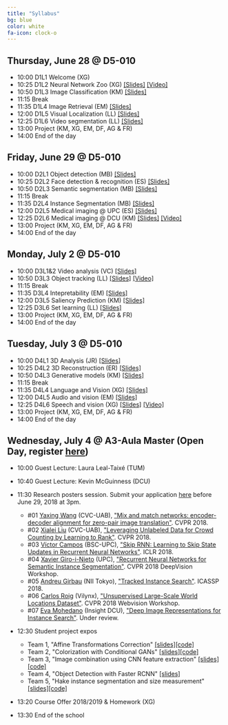 ```yaml
---
title: "Syllabus"
bg: blue
color: white
fa-icon: clock-o
---
```


## Thursday, June 28 @ D5-010

- 10:00 D1L1 Welcome (XG) 
- 10:25 D1L2 Neural Network Zoo (XG) [[Slides]][D1L2-slides] [[Video]][D1L2-video]
- 10:50 D1L3 Image Classification (KM) [[Slides]][D1L3-slides]
- 11:15 Break
- 11:35 D1L4 Image Retrieval (EM) [[Slides]][D1L4-slides]
- 12:00 D1L5 Visual Localization (LL) [[Slides]][D1L5-slides]
- 12:25 D1L6 Video segmentation (LL) [[Slides]][D1L6-slides]
- 13:00 Project (KM, XG, EM, DF, AG & FR) 
- 14:00 End of the day

[d1l2-slides]: https://www.slideshare.net/xavigiro/d1l2-the-neural-network-zoo-upc-2018-deep-learning-for-computer-vision
[d1l3-slides]: https://www.slideshare.net/xavigiro/d1l3-image-classification-upc-2018-deep-learning-for-computer-vision
[d1l4-slides]: https://www.slideshare.net/xavigiro/d1l5-contentbased-image-retrieval-upc-2018-deep-learning-for-computer-vision
[d1l5-slides]: https://www.slideshare.net/xavigiro/d1l5-cnn-vs-siftbased-visual-localization-upc-2018-deep-learning-for-computer-vision
[d1l6-slides]: https://www.slideshare.net/xavigiro/d1l6-video-object-segmentation-upc-2018-deep-learning-for-computer-vision

[d1l2-video]: https://youtu.be/P47KJJ4wbyo

## Friday, June 29 @ D5-010

- 10:00 D2L1 Object detection (MB) [[Slides]][D2L1-slides]
- 10:25 D2L2 Face detection & recognition (ES) [[Slides]][D2L2-slides]
- 10:50 D2L3 Semantic segmentation (MB) [[Slides]][D2L3-slides]
- 11:15 Break
- 11:35 D2L4 Instance Segmentation (MB) [[Slides]][D2L4-slides]
- 12:00 D2L5 Medical imaging @ UPC (ES) [[Slides]][D2L5-slides]
- 12:25 D2L6 Medical imaging @ DCU (KM) [[Slides]][D2L6-slides] [[Video]][D2L6-video]
- 13:00 Project (KM, XG, EM, DF, AG & FR)
- 14:00 End of the day

[d2l1-slides]: https://www.slideshare.net/xavigiro/d2l1-object-detection-upc-2018-deep-learning-for-computer-vision
[d2l2-slides]: https://www.slideshare.net/xavigiro/d2l2-face-recognition-upc-2018-deep-learning-for-computer-vision
[d2l3-slides]: https://www.slideshare.net/xavigiro/d2l3-semantic-segmentation-upc-2018-deep-learning-for-computer-vision
[d2l4-slides]: https://www.slideshare.net/xavigiro/instance-segmentation-mriam-bellver-upc-barcelona-2018
[d2l5-slides]: https://www.slideshare.net/xavigiro/medical-imaging-at-upc-elisa-sayrol-upc-barcelona-2018
[d2l6-slides]: https://www.slideshare.net/xavigiro/medical-imaging-at-dcu-kevin-mcguinness-upc-barcelona-2018

[d2l6-video]: https://youtu.be/VdmY90YKLTI

## Monday, July 2 @ D5-010

- 10:00 D3L1&2 Video analysis (VC) [[Slides]][D3L12-slides]
- 10:50 D3L3 Object tracking (LL) [[Slides]][D3L3-slides] [[Video]][d3l3-video]
- 11:15 Break
- 11:35 D3L4 Intepretability (EM) [[Slides]][D3L4-slides]
- 12:00 D3L5 Saliency Prediction (KM) [[Slides]][D3L5-slides]
- 12:25 D3L6 Set learning (LL) [[Slides]][D3L6-slides]
- 13:00 Project (KM, XG, EM, DF, AG & FR)
- 14:00 End of the day

[d3l12-slides]: https://www.slideshare.net/xavigiro/deep-video-analysis-vctor-campos-upc-barcelona-2018
[d3l3-slides]: https://www.slideshare.net/xavigiro/multiple-object-tracking-laura-lealtaixe-upc-barcelona-2018
[d3l4-slides]: https://www.slideshare.net/xavigiro/interpretability-of-convolutional-neural-networks-eva-mohedano-upc-barcelona-2018
[d3l5-slides]: https://www.slideshare.net/xavigiro/visual-saliency-prediction-with-deep-learning-kevin-mcguinness-upc-barcelona-2018
[d3l6-slides]: https://www.slideshare.net/xavigiro/towards-set-learning-and-prediction-laura-lealtaixe-upc-barcelona-2018

[d3l3-video]: https://youtu.be/NQXRb3ViRuQ 

## Tuesday, July 3 @ D5-010

- 10:00 D4L1 3D Analysis (JR) [[Slides]][D4L1-slides]
- 10:25 D4L2 3D Reconstruction (ER) [[Slides]][D4L2-slides]
- 10:50 D4L3 Generative models (KM) [[Slides]][D4L3-slides]
- 11:15 Break
- 11:35 D4L4 Language and Vision (XG) [[Slides]][D4L4-slides]
- 12:00 D4L5 Audio and vision (EM) [[Slides]][D4L5-slides]
- 12:25 D4L6 Speech and vision (XG) [[Slides]][D4L6-slides] [[Video]][D4l6-video]
- 13:00 Project (KM, XG, EM, DF, AG & FR)
- 14:00 End of the day

[D4L1-slides]: https://www.slideshare.net/xavigiro/deep-3d-analysis-javier-ruizhidalgo-upc-barcelona-2018
[D4L2-slides]: https://www.slideshare.net/xavigiro/deep-3d-reconstruction-eduarda-ramon-upc-barcelona-2018
[D4L3-slides]: https://www.slideshare.net/xavigiro/deep-generative-models-kevin-mcguinness-upc-barcelona-2018
[D4L4-slides]: https://www.slideshare.net/xavigiro/deep-language-and-vision-xavier-giroinieto-upc-barcelona-2018
[D4L5-slides]: https://www.slideshare.net/xavigiro/deep-audio-and-vision-eva-mohedano-upc-barcelona-2018
[D4L6-slides]: https://www.slideshare.net/xavigiro/deep-speech-and-vision-xavier-giroinieto-upc-barcelona-2018

[D4L6-video]: https://youtu.be/QvxKCQddTVE

## Wednesday, July 4 @ A3-Aula Master (Open Day, register [here](https://www.eventbrite.com/e/upc-telecombcn-deep-learning-for-vision-open-lectures-tickets-46888336276))

- 10:00 Guest Lecture: Laura Leal-Taixé (TUM)
- 10:40 Guest Lecture: Kevin McGuinness (DCU)
- 11:30 Research posters session. Submit your application [here](https://docs.google.com/forms/d/e/1FAIpQLScSWQKyvUkdEtoH46gTCrQJrNAH95RbxcM2ywO9XrzxqSK17g/viewform?usp=sf_link) before June 29, 2018 at 3pm.
    - #01 [Yaxing Wang](https://yaxingwang.github.io/) (CVC-UAB), ["Mix and match networks: encoder-decoder alignment for  zero-pair image translation"](https://arxiv.org/abs/1804.02199). CVPR 2018.
    - #02 [Xialei Liu](https://xialeiliu.github.io/) (CVC-UAB), ["Leveraging Unlabeled Data for Crowd Counting by Learning to Rank"](https://arxiv.org/abs/1803.03095). CVPR 2018.
    - #03 [Víctor Campos](https://imatge.upc.edu/web/people/victor-campos) (BSC-UPC), ["Skip RNN: Learning to Skip State Updates in Recurrent Neural Networks"](https://imatge-upc.github.io/skiprnn-2017-telecombcn/). ICLR 2018.
    - #04 [Xavier Giro-i-Nieto](https://imatge.upc.edu/web/people/xavier-giro) (UPC), ["Recurrent Neural Networks for Semantic Instance Segmentation"](https://imatge-upc.github.io/rsis/). CVPR 2018 DeepVision Workshop.
    - #05 [Andreu Girbau](https://imatge.upc.edu/web/people/andreu-girbau) (NII Tokyo), ["Tracked Instance Search"](https://arxiv.org/abs/1803.00479). ICASSP 2018.
    - #06 [Carlos Roig](http://www.vilynx.com/) (Vilynx), ["Unsupervised Large-Scale World Locations Dataset"](http://www.vision.ee.ethz.ch/webvision/files/unsupervised-large-scale.pdf).  CVPR 2018 Webvision Workshop.
    - #07 [Eva Mohedano](https://www.insight-centre.org/users/eva-mohedano) (Insight DCU), ["Deep Image Representations for Instance Search"](http://doras.dcu.ie/22178/1/phd-teses-report.pdf). Under review.
    
- 12:30 Student project expos
    - Team 1, "Affine Transformations Correction" [[slides]][slides-team1][[code]][code-team1]
    - Team 2, "Colorization with Conditional GANs" [[slides]][slides-team2][[code]][code-team2]
    - Team 3, "Image combination using CNN feature extraction" [[slides]][slides-team3][[code]][code-team3]
    - Team 4, "Object Detection with Faster RCNN" [[slides]][slides-team4]
    - Team 5, "Hake instance segmentation and size measurement" [[slides]][slides-team5][[code]][code-team5]
    
- 13:20 Course Offer 2018/2019 & Homework  (XG)
- 13:30 End of the school

[slides-team1]: https://docs.google.com/presentation/d/1qxbaq1-G3dz-lpJm_z1R0jUuHtstM33sEH1Ob-wGH9E/edit?usp=sharing
[slides-team2]: https://docs.google.com/presentation/d/1_2jrZ64cIHeYtd2vFxroJCY-7_w27gmOctsHieQKtak/edit?usp=sharing
[slides-team3]: https://docs.google.com/presentation/d/1iso8lalSgnc-HiuVVuItJXinOTrKguxpFWIpf77Jr1A/edit?usp=sharing
[slides-team4]: https://docs.google.com/presentation/d/1ZrJRcjdLraJte4MZd98hcbmI_L1kt0vc7I4SLdeuvH4/edit?usp=sharing
[slides-team5]: https://docs.google.com/presentation/d/1qriHh-mGuqLFH18XlD3DSUpa4FxuUtouel8tkY9U0Uk/edit?usp=sharing

[code-team1]: https://github.com/telecombcn-dl/2018-dlcv-team1
[code-team2]: https://github.com/telecombcn-dl/2018-dlcv-team2
[code-team3]: https://github.com/telecombcn-dl/2018-dlcv-team3
[code-team5]: https://github.com/telecombcn-dl/2018-dlcv-team5
